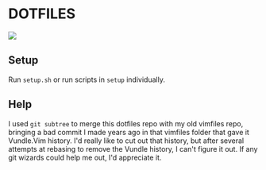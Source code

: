 # DOTFILES

![](https://i.imgur.com/zj6ulVk.png)

## Setup

Run `setup.sh` or run scripts in `setup` individually.

## Help

I used `git subtree` to merge this dotfiles repo with my old vimfiles repo, bringing a bad commit I made years ago in that vimfiles folder that gave it Vundle.Vim history. I'd really like to cut out that history, but after several attempts at rebasing to remove the Vundle history, I can't figure it out. If any git wizards could help me out, I'd appreciate it.
